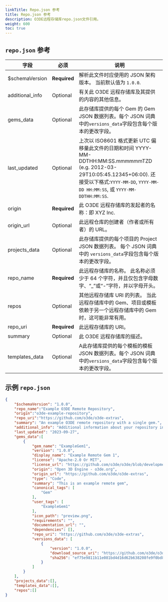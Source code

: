 ```yaml
---
linkTitle: Repo.json 参考 
title: Repo.json 参考
description: O3DE远程存储库repo.json文件引用。
weight: 600
toc: true
---
```


## `repo.json` 参考

| 字段 | 必须 | 说明 |
|-|-|-|
| $schemaVersion | **Required** | 解析此文件时应使用的 JSON 架构版本。 当前默认值为 `1.0.0`. |
| additional_info | Optional | 有关此 O3DE 远程存储库及其提供的内容的其他信息。 |
| gems_data | Optional | 此存储库提供的每个 Gem 的 Gem JSON 数据列表。每个 JSON 词典中的`versions_data`字段包含每个版本的更改字段。 |
| last_updated | Optional | 上次以 ISO8601 格式更新 UTC 偏移量此文件的日期和时间 YYYY-MM-DDTHH:MM:SS.mmmmmmTZD  (e.g. 2012-03-29T10:05:45.12345+06:00).  还接受以下格式:`YYYY-MM-DD`, `YYYY-MM-DD HH:MM:SS`, 或 `YYYY-MM-DDTHH:MM:SS`. 
| origin | **Required** | 此 O3DE 远程存储库的发起者的名称：即 XYZ Inc. |
| origin_url | Optional | 此远程仓库的创建者（作者或所有者）的 URL。 |
| projects_data | Optional | 此存储库提供的每个项目的 Project JSON 数据列表。 每个 JSON 词典中的 `versions_data`字段包含每个版本的更改字段。 |
| repo_name | **Required** | 此远程存储库的名称。 此名称必须少于 64 个字符，并且仅包含字母数字、“_”或“-”字符，并以字母开头。 |
| repos | Optional | 其他远程存储库 URI 的列表。 当此远程存储库中的 Gem、项目或模板依赖于另一个远程存储库中的 Gem 时，这可能非常有用。 |
| repo_uri | **Required** | 此远程存储库的 URI。 |
| summary | Optional | 此 O3DE 远程存储库的描述。 |
| templates_data | Optional | A此存储库提供的每个模板的模板 JSON 数据列表。每个 JSON 词典中的`versions_data`字段包含每个版本的更改字段。 |

## 示例 `repo.json` 

```json
{
    "$schemaVersion": "1.0.0",
    "repo_name":"Example O3DE Remote Repository",
    "origin":"o3de-example-repository",
    "repo_uri":"https://github.com/o3de/o3de-extras",
    "summary": "An example O3DE remote repository with a single gem.",
    "additional_info": "Additional information about your repository including HTML links to any relative website, documentation or licenses.",
    "last_updated": "2023-09-27",
    "gems_data":[
        {
            "gem_name": "ExampleGem1",
            "version": "1.0.0",
            "display_name": "Example Remote Gem 1",
            "license": "Apache-2.0 Or MIT",
            "license_url": "https://github.com/o3de/o3de/blob/development/LICENSE.txt",
            "origin": "Open 3D Engine - o3de.org",
            "origin_url": "https://github.com/o3de/o3de-extras",
            "type": "Code",
            "summary": "This is an example remote gem",
            "canonical_tags": [
                "Gem"
            ],
            "user_tags": [
                "ExampleGem1"
            ],
            "icon_path": "preview.png",
            "requirements": "",
            "documentation_url": "",
            "dependencies": [],
            "repo_uri": "https://github.com/o3de/o3de-extras",
            "versions_data": [
                {
                    "version": "1.0.0",
                    "download_source_uri": "https://github.com/o3de/o3de-extras/releases/download/2.0/examplegem1-1.0.0-gem.zip",
                    "sha256": "ef75e9811b11e081bd4d16d62b638208fe9f0bd8966cfaff937e64b59343f5f7"
                }
            ]
        }
    ],
    "projects_data":[],
    "templates_data":[],
    "repos":[]
}
```
